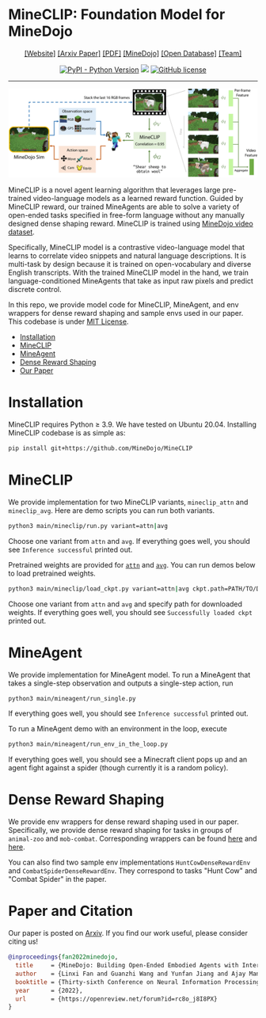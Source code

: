 # MineCLIP: Foundation Model for MineDojo
<div align="center">

[[Website]](https://minedojo.org)
[[Arxiv Paper]](https://arxiv.org/abs/2206.08853)
[[PDF]](https://arxiv.org/pdf/2206.08853.pdf)
[[MineDojo]](https://github.com/MineDojo/MineDojo)
[[Open Database]](https://minedojo.org/knowledge_base)
[[Team]](https://minedojo.org/index.html#team)

[![PyPI - Python Version](https://img.shields.io/pypi/pyversions/MineDojo)](https://pypi.org/project/MineDojo/)
[<img src="https://img.shields.io/badge/Framework-PyTorch-red.svg"/>](https://pytorch.org/)
[![GitHub license](https://img.shields.io/github/license/MineDojo/MineCLIP)](https://github.com/MineDojo/MineCLIP/blob/main/license)
______________________________________________________________________
![](images/pull_figure.png)
</div>

MineCLIP is a novel agent learning algorithm that leverages large pre-trained video-language models as a learned reward function. Guided by MineCLIP reward, our trained MineAgents are able to solve a variety of open-ended tasks specified in free-form language without any manually designed dense shaping reward. MineCLIP is trained using [MineDojo video dataset](https://minedojo.org/knowledge_base#youtube).

Specifically, MineCLIP model is a contrastive video-language model that learns to correlate video snippets and natural language descriptions. It is multi-task by design because it is trained on open-vocabulary and diverse English transcripts. With the trained MineCLIP model in the hand, we train language-conditioned MineAgents that take as input raw pixels and predict discrete control. 

In this repo, we provide model code for MineCLIP, MineAgent, and env wrappers for dense reward shaping and sample envs used in our paper. This codebase is under [MIT License](license). 


- [Installation](#Installation)
- [MineCLIP](#MineCLIP)
- [MineAgent](#MineAgent)
- [Dense Reward Shaping](#Dense-Reward-Shaping)
- [Our Paper](#Paper-and-Citation)

# Installation

MineCLIP requires Python ≥ 3.9. We have tested on Ubuntu 20.04. Installing MineCLIP codebase is as simple as:

```bash
pip install git+https://github.com/MineDojo/MineCLIP
```

# MineCLIP

We provide implementation for two MineCLIP variants, `mineclip_attn` and `mineclip_avg`. Here are demo scripts you can run both variants. 

```bash
python3 main/mineclip/run.py variant=attn|avg
```

Choose one variant from `attn` and `avg`. If everything goes well, you should see `Inference successful` printed out.

Pretrained weights are provided for [`attn`](https://drive.google.com/file/d/1uaZM1ZLBz2dZWcn85rZmjP7LV6Sg5PZW/view?usp=sharing) and [`avg`](https://drive.google.com/file/d/1mFe09JsVS5FpZ82yuV7fYNFYnkz9jDqr/view?usp=sharing). You can run demos below to load pretrained weights.

```bash
python3 main/mineclip/load_ckpt.py variant=attn|avg ckpt.path=PATH/TO/DOWNLOADED/CKPT
```

Choose one variant from `attn` and `avg` and specify path for downloaded weights. If everything goes well, you should see `Successfully loaded ckpt` printed out.


# MineAgent

We provide implementation for MineAgent model. To run a MineAgent that takes a single-step observation and outputs a single-step action, run

```bash
python3 main/mineagent/run_single.py
```

If everything goes well, you should see `Inference successful` printed out.

To run a MineAgent demo with an environment in the loop, execute

```bash
python3 main/mineagent/run_env_in_the_loop.py
```

If everything goes well, you should see a Minecraft client pops up and an agent fight against a spider (though currently it is a random policy).

# Dense Reward Shaping

We provide env wrappers for dense reward shaping used in our paper. Specifically, we provide dense reward shaping for tasks in groups of `animal-zoo` and `mob-combat`. Corresponding wrappers can be found [here](https://github.com/MineDojo/MineCLIP/tree/main/mineclip/dense_reward/animal_zoo) and [here](https://github.com/MineDojo/MineCLIP/tree/main/mineclip/dense_reward/mob_combat).

You can also find two sample env implementations `HuntCowDenseRewardEnv` and `CombatSpiderDenseRewardEnv`. They correspond to tasks "Hunt Cow" and "Combat Spider" in the paper.

# Paper and Citation

Our paper is posted on [Arxiv](https://arxiv.org/abs/2206.08853). If you find our work useful, please consider citing us! 

```bibtex
@inproceedings{fan2022minedojo,
  title     = {MineDojo: Building Open-Ended Embodied Agents with Internet-Scale Knowledge},
  author    = {Linxi Fan and Guanzhi Wang and Yunfan Jiang and Ajay Mandlekar and Yuncong Yang and Haoyi Zhu and Andrew Tang and De-An Huang and Yuke Zhu and Anima Anandkumar},
  booktitle = {Thirty-sixth Conference on Neural Information Processing Systems Datasets and Benchmarks Track},
  year      = {2022},
  url       = {https://openreview.net/forum?id=rc8o_j8I8PX}
}
```

